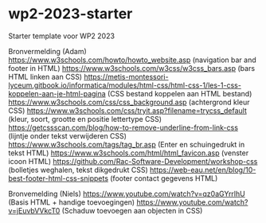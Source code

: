 # wp2-2023-starter
Starter template voor WP2 2023

Bronvermelding (Adam) 
https://www.w3schools.com/howto/howto_website.asp (navigation bar and footer in HTML)
https://www.w3schools.com/w3css/w3css_bars.asp (bars HTML linken aan CSS)
https://metis-montessori-lyceum.gitbook.io/informatica/modules/html-css/html-css-1/les-1-css-koppelen-aan-je-html-pagina (CSS bestand koppelen aan HTML bestand)
https://www.w3schools.com/css/css_background.asp (achtergrond kleur CSS)
https://www.w3schools.com/css/tryit.asp?filename=trycss_default (kleur, soort, grootte en positie lettertype CSS)
https://getcssscan.com/blog/how-to-remove-underline-from-link-css (lijntje onder tekst verwijderen CSS)
https://www.w3schools.com/tags/tag_br.asp (Enter en schuingedrukt in tekst HTML)
https://www.w3schools.com/html/html_favicon.asp (venster icoon HTML)
https://github.com/Rac-Software-Development/workshop-css (bolletjes weghalen, tekst dikgedrukt CSS)
https://web-eau.net/en/blog/10-best-footer-html-css-snippets (footer contact gegevens HTML)

Bronvemelding (Niels)
https://www.youtube.com/watch?v=qz0aGYrrlhU (Basis HTML + handige toevoegingen)
https://www.youtube.com/watch?v=jEuvbVVkcT0 (Schaduw toevoegen aan objecten in CSS)